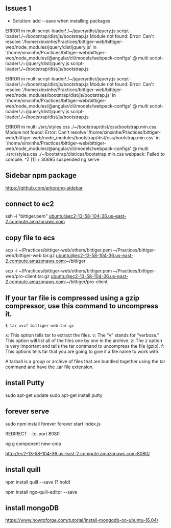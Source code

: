 ## Issues 1
- Solution: add --save when installing packages

ERROR in multi script-loader!./~/jquery/dist/jquery.js script-loader!./~/bootstrap/dist/js/bootstrap.js
Module not found: Error: Can't resolve '/home/xinxinhe/Practices/bittiger-web/bittiger-web/node_modules/jquery/dist/jquery.js' in '/home/xinxinhe/Practices/bittiger-web/bittiger-web/node_modules/@angular/cli/models/webpack-configs'
 @ multi script-loader!./~/jquery/dist/jquery.js script-loader!./~/bootstrap/dist/js/bootstrap.js

ERROR in multi script-loader!./~/jquery/dist/jquery.js script-loader!./~/bootstrap/dist/js/bootstrap.js
Module not found: Error: Can't resolve '/home/xinxinhe/Practices/bittiger-web/bittiger-web/node_modules/bootstrap/dist/js/bootstrap.js' in '/home/xinxinhe/Practices/bittiger-web/bittiger-web/node_modules/@angular/cli/models/webpack-configs'
 @ multi script-loader!./~/jquery/dist/jquery.js script-loader!./~/bootstrap/dist/js/bootstrap.js

ERROR in multi ./src/styles.css ./~/bootstrap/dist/css/bootstrap.min.css
Module not found: Error: Can't resolve '/home/xinxinhe/Practices/bittiger-web/bittiger-web/node_modules/bootstrap/dist/css/bootstrap.min.css' in '/home/xinxinhe/Practices/bittiger-web/bittiger-web/node_modules/@angular/cli/models/webpack-configs'
 @ multi ./src/styles.css ./~/bootstrap/dist/css/bootstrap.min.css
webpack: Failed to compile.
^Z
[1]  + 30695 suspended  ng serve


## Sidebar npm package
https://github.com/arkon/ng-sidebar

## connect to ec2
ssh -i "bittiger.pem" ubuntu@ec2-13-58-104-36.us-east-2.compute.amazonaws.com

## copy file to ecs
scp -i ~/Practices/bittiger-web/others/bittiger.pem ~/Practices/bittiger-web/bittiger-web.tar.gz ubuntu@ec2-13-58-104-36.us-east-2.compute.amazonaws.com:~/bittiger

scp -i ~/Practices/bittiger-web/others/bittiger.pem ~/Practices/bittiger-web/pro-client.tar.gz ubuntu@ec2-13-58-104-36.us-east-2.compute.amazonaws.com:~/bittiger/pro-client

## If your tar file is compressed using a gzip compressor, use this command to uncompress it.

`$ tar xvzf bittiger-web.tar.gz`

x: This option tells tar to extract the files.
v: The “v” stands for “verbose.” This option will list all of the files one by one in the archive.
z: The z option is very important and tells the tar command to uncompress the file (gzip).
f: This options tells tar that you are going to give it a file name to work with.

A tarball is a group or archive of files that are bundled together using the tar command and have the .tar file extension.


## install Putty
sudo apt-get update
sudo apt-get install putty

## forever serve
sudo npm install forever
forever start index.js


REDIRECT --to-port 8080

ng g component new-cmp

http://ec2-13-58-104-36.us-east-2.compute.amazonaws.com:8080/

## install quill
npm install quill --save (? hold)

npm install ngx-quill-editor --save

## install mongoDB

https://www.howtoforge.com/tutorial/install-mongodb-on-ubuntu-16.04/
